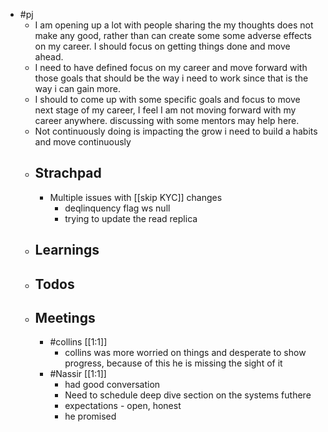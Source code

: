 - #pj
	- I am opening up a lot with people sharing the my thoughts does not make any good, rather than can create some some adverse effects on my career. I should focus on getting things done and move ahead.
	- I need to have defined focus on my career and move forward with those goals that should be the way i need to work since that is the way i can gain more.
	- I should to come up with some specific goals and focus to move next stage of my career, I feel I am not moving forward with my career anywhere. discussing with some mentors may help here.
	- Not continuously doing is impacting the grow i need to build a habits and move continuously
	- ## Strachpad
		- Multiple issues with [[skip KYC]] changes
			- deqlinquency flag ws null
			- trying to update the read replica
	- ## Learnings
	- ## Todos
	- ## Meetings
		- #collins [[1:1]]
			- collins was more worried on things and desperate to show progress, because of this he is missing the sight of it
		- #Nassir [[1:1]]
			- had good conversation
			- Need to schedule deep dive section on the systems futhere
			- expectations - open, honest
			- he promised